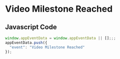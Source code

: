 # Video Milestone Reached

### 

## Javascript Code
```js
window.appEventData = window.appEventData || [];;;
appEventData.push({
  "event": "Video Milestone Reached"
});
```








